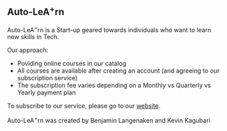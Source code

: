 ## Auto-LeA<sup>+</sup>rn  

Auto-LeA<sup>+</sup>rn is a Start-up geared towards individuals who want to learn new skills in Tech.  
  

Our approach:  

* Poviding online courses in our catalog
* All courses are available after creating an account (and agreeing to our subscription service)
* The subscription fee varies depending on a Monthly vs Quarterly vs Yearly payment plan  
  

To subscribe to our service, please go to our [website](https://wonderful-mayer-cbcbf0.netlify.app).  
  

Auto-LeA<sup>+</sup>rn was created by Benjamin Langenaken and Kevin Kagubari</pre>